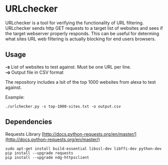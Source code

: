 
# URLchecker

URLchecker is a tool for verifying the functionality of URL filtering.  URLchecker sends http GET requests to a target list of websites and sees if the target webserver properly responds.  This can be useful for determing what sites URL web filtering is actually blocking for end users browsers.

## Usage

**-s** List of websites to test against.  Must be one URL per line.  
**-o** Output file in CSV format

The repository includes a lsit of the top 1000 websites from alexa to test against.

Example:
```
./urlchecker.py -s top-1000-sites.txt -o output.csv
```

## Dependencies
Requests Library [http://docs.python-requests.org/en/master/](http://docs.python-requests.org/en/master/)
```
sudo apt-get install build-essential libssl-dev libffi-dev python-dev
pip install --upgrade requests
pip install --upgrade ndg-httpsclient
```